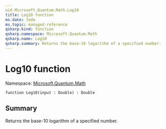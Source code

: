 ```yaml
---
uid Microsoft.Quantum.Math.Log10
title: Log10 function
ms.date: todo
ms.topic: managed-reference
qsharp.kind: function
qsharp.namespace: Microsoft.Quantum.Math
qsharp.name: Log10
qsharp.summary: Returns the base-10 logarithm of a specified number.
---
```


# Log10 function

Namespace: [Microsoft.Quantum.Math](xref:Microsoft.Quantum.Math)

```qsharp
function Log10(input : Double) : Double
```

## Summary
Returns the base-10 logarithm of a specified number.
